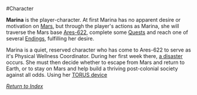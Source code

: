 #Character 

**Marina** is the player-character. At first Marina has no apparent desire or motivation on [Mars](Mars.md), but through the player's actions as Marina, she will traverse the Mars base [Ares-622](Ares-622.md), complete some [Quests](Quests.md) and reach one of several [Endings](Endings.md), fulfilling her desire.

Marina is a quiet, reserved character who has come to Ares-622 to serve as it's Physical Wellness Coordinator. During her first week there, [a disaster](LogosPathogenesis.md) occurs. She must then decide whether to escape from Mars and return to Earth, or to stay on Mars and help build a thriving post-colonial society against all odds. Using her [TORUS device](TORUS.md)


*[Return to Index](index.md)*
